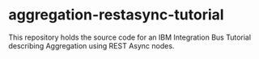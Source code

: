 # aggregation-restasync-tutorial
This repository holds the source code for an IBM Integration Bus Tutorial describing Aggregation using REST Async nodes.
